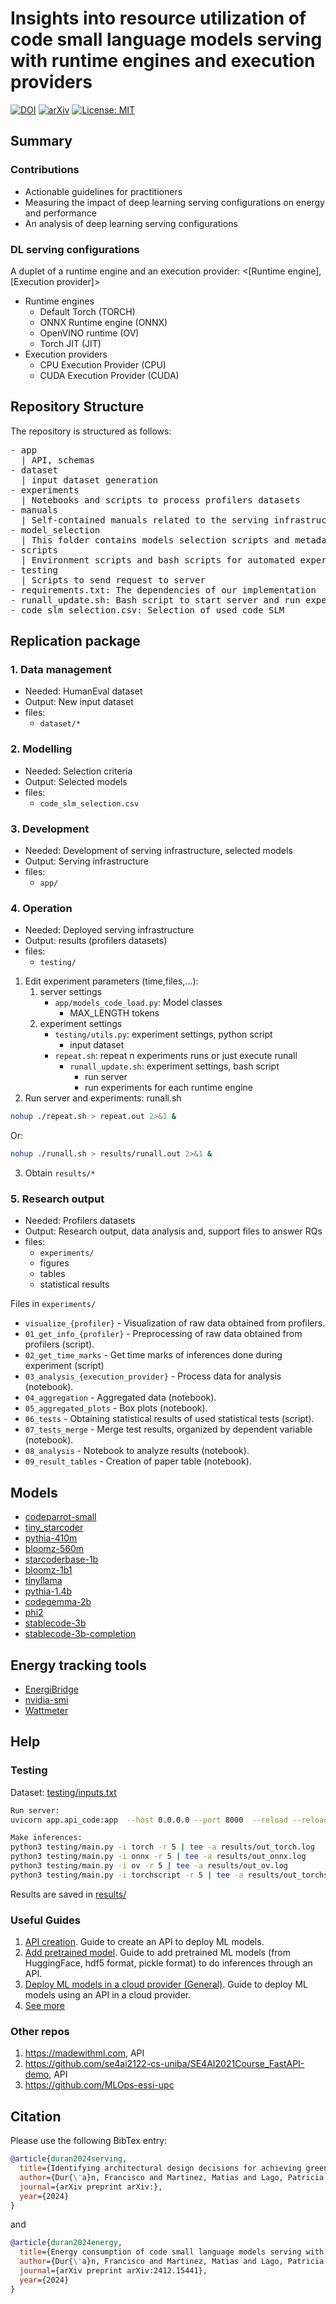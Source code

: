 # Insights into resource utilization of code small language models serving with runtime engines and execution providers

[![DOI](https://zenodo.org/badge/DOI/10.5281/zenodo.15258679.svg)](https://doi.org/10.5281/zenodo.15258679)
[![arXiv](https://img.shields.io/badge/arXiv-2412.15441-b31b1b.svg)](https://arxiv.org/abs/2412.15441)
[![License: MIT](https://img.shields.io/badge/License-MIT-yellow.svg)](https://opensource.org/licenses/MIT)

## Summary

### Contributions
- Actionable guidelines for practitioners
- Measuring the impact of deep learning serving configurations on energy and performance
- An analysis of deep learning serving configurations

### DL serving configurations
A duplet of a runtime engine and an execution provider: <[Runtime engine], [Execution provider]>
- Runtime engines
  - Default Torch (TORCH)
  - ONNX Runtime engine (ONNX)
  - OpenVINO runtime (OV)
  - Torch JIT (JIT)
- Execution providers
  - CPU Execution Provider (CPU)
  - CUDA Execution Provider (CUDA)

## Repository Structure

The repository is structured as follows:

<pre/>
- app
  | API, schemas
- dataset
  | input dataset generation
- experiments
  | Notebooks and scripts to process profilers datasets
- manuals
  | Self-contained manuals related to the serving infrastructure
- model_selection
  | This folder contains models selection scripts and metadata
- scripts
  | Environment scripts and bash scripts for automated experiments
- testing
  | Scripts to send request to server
- requirements.txt: The dependencies of our implementation
- runall_update.sh: Bash script to start server and run experiments
- code_slm_selection.csv: Selection of used code SLM
</pre>


## Replication package

### 1. Data management

- Needed: HumanEval dataset
- Output: New input dataset
- files: 
  - ```dataset/*```

### 2. Modelling

- Needed: Selection criteria
- Output: Selected models
- files:
  - ```code_slm_selection.csv```

### 3. Development

- Needed: Development of serving infrastructure, selected models
- Output: Serving infrastructure
- files:
  - ```app/```

### 4. Operation

- Needed: Deployed serving infrastructure
- Output: results (profilers datasets)
- files:
  - ```testing/```

1. Edit experiment parameters (time,files,...):
   1. server settings
      - ```app/models_code_load.py```: Model classes
        - MAX_LENGTH tokens
   2. experiment settings
      - ```testing/utils.py```: experiment settings, python script
        - input dataset
      - ```repeat.sh```: repeat n experiments runs or just execute runall
        - ```runall_update.sh```: experiment settings, bash script
          - run server
          - run experiments for each runtime engine
2. Run server and experiments: runall.sh
  ```bash
  nohup ./repeat.sh > repeat.out 2>&1 &
  ```

  Or:
  ```bash
  nohup ./runall.sh > results/runall.out 2>&1 &
  ```
3. Obtain ```results/*```

### 5. Research output

- Needed: Profilers datasets
- Output: Research output, data analysis and, support files to answer RQs
- files:
  - ```experiments/```
  - figures
  - tables
  - statistical results

Files in `experiments/`

- `visualize_{profiler}` - Visualization of raw data obtained from profilers.
- `01_get_info_{profiler}` - Preprocessing of raw data obtained from profilers (script).
- `02_get_time_marks` - Get time marks of inferences done during experiment (script)
- `03_analysis_{execution_provider}` - Process data for analysis (notebook).
- `04_aggregation` - Aggregated data (notebook).
- `05_aggregated_plots` - Box plots (notebook).
- `06_tests` - Obtaining statistical results of used statistical tests (script).
- `07_tests_merge` - Merge test results, organized by dependent variable (notebook).
- `08_analysis` - Notebook to analyze results (notebook).
- `09_result_tables` - Creation of paper table (notebook).


## Models

- [codeparrot-small](https://huggingface.co/codeparrot/codeparrot-small)
- [tiny_starcoder](https://huggingface.co/bigcode/tiny_starcoder_py)
- [pythia-410m](https://huggingface.co/EleutherAI/pythia-410m)
- [bloomz-560m](https://huggingface.co/bigscience/bloom-560m)
- [starcoderbase-1b](https://huggingface.co/bigcode/starcoderbase-1b)
- [bloomz-1b1](https://huggingface.co/bigscience/bloomz-1b1)
- [tinyllama](https://huggingface.co/TinyLlama/TinyLlama-1.1B-Chat-v1.0)
- [pythia-1.4b](https://huggingface.co/EleutherAI/pythia-1.4b)
- [codegemma-2b](https://huggingface.co/google/codegemma-2b)
- [phi2](https://huggingface.co/microsoft/phi-2)
- [stablecode-3b](https://huggingface.co/stabilityai/stablecode-instruct-alpha-3b)
- [stablecode-3b-completion](https://huggingface.co/stabilityai/stablecode-completion-alpha-3b-4k)

## Energy tracking tools
- [EnergiBridge](https://github.com/tdurieux/EnergiBridge)
- [nvidia-smi](https://developer.nvidia.com/nvidia-system-management-interface)
- [Wattmeter](https://vitriko.eu/regleta-inteligente-netio-powerbox-4kf)


## Help

### Testing
Dataset:
[testing/inputs.txt](testing/inputs.txt)

```bash
Run server:
uvicorn app.api_code:app  --host 0.0.0.0 --port 8000  --reload --reload-dir app

Make inferences:
python3 testing/main.py -i torch -r 5 | tee -a results/out_torch.log
python3 testing/main.py -i onnx -r 5 | tee -a results/out_onnx.log
python3 testing/main.py -i ov -r 5 | tee -a results/out_ov.log
python3 testing/main.py -i torchscript -r 5 | tee -a results/out_torchscript.log

```
Results are saved in [results/](results/)

### Useful Guides
1. [API creation](manuals/01_create_api.md). Guide to create an API to deploy ML models.
2. [Add pretrained model](manuals/02_add_models.md). Guide to add pretrained ML models (from HuggingFace, hdf5 format, pickle format) to do inferences through an API.
3. [Deploy ML models in a cloud provider (General)](manuals/03_deploy_general.md). Guide to deploy ML models using an API in a cloud provider.
4. [See more](manuals/)

### Other repos
1. https://madewithml.com, API
2. https://github.com/se4ai2122-cs-uniba/SE4AI2021Course_FastAPI-demo, API
3. https://github.com/MLOps-essi-upc


## Citation
Please use the following BibTex entry:

```bibtex
@article{duran2024serving,
  title={Identifying architectural design decisions for achieving green ML serving},
  author={Dur{\'a}n, Francisco and Martinez, Matias and Lago, Patricia and Mart{\'\i}nez-Fern{\'a}ndez, Silverio},
  journal={arXiv preprint arXiv:},
  year={2024}
}
```
and 
```bibtex
@article{duran2024energy,
  title={Energy consumption of code small language models serving with runtime engines and execution providers},
  author={Dur{\'a}n, Francisco and Martinez, Matias and Lago, Patricia and Mart{\'\i}nez-Fern{\'a}ndez, Silverio},
  journal={arXiv preprint arXiv:2412.15441},
  year={2024}
}
```
